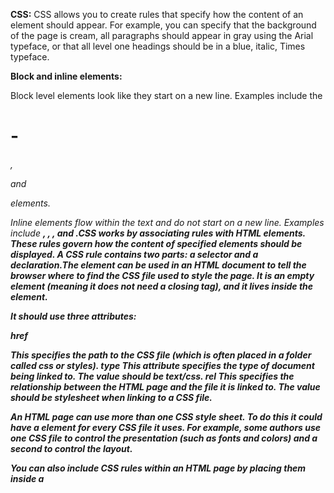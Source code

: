 **CSS:** CSS allows you to create rules that specify how the content of an element should appear. For example, you can specify that the background of the page is cream, all paragraphs should appear in gray using the Arial typeface, or that all level one headings should be in a blue, italic, Times typeface.

**Block and inline elements:** 

Block level elements look like they start on a new line. Examples include the <h1>- <h6>, <p> and <div> elements.

Inline elements flow within the text and do not start on a new
line. Examples include <b>, <i>, <img>, <em> and <span>.CSS works by associating rules with HTML elements. These rules govern
how the content of specified elements should be displayed. A CSS rule
contains two parts: a selector and a declaration.The <link> element can be used in an HTML document to tell the
browser where to find the CSS file used to style the page. It is an
empty element (meaning it does not need a closing tag), and it
lives inside the <head> element.

It should use three attributes:

*href*

This specifies the path to the
CSS file (which is often placed in
a folder called css or styles).
*type*
This attribute specifies the type
of document being linked to. The
value should be text/css.
*rel*
This specifies the relationship
between the HTML page and
the file it is linked to. The value
should be stylesheet when
linking to a CSS file.

An HTML page can use more
than one CSS style sheet. To
do this it could have a <link>
element for every CSS file it
uses. For example, some authors
use one CSS file to control the
presentation (such as fonts and
colors) and a second to control
the layout.

You can also include CSS rules
within an HTML page by placing
them inside a <style> element,
which usually sits inside the
<head> element of the page.
The <style> element should use
the type attribute to indicate
that the styles are specified in
CSS. The value should be text/
css

**color**
The color property allows you to specify the color of text inside
an element. You can specify any color in CSS in one of three ways:

1. rgb values These express colors in terms of how much red, green and
blue are used to make it up. For example: rgb(100,100,90)
2. hex codes These are six-digit codes that represent the amount of red, green and blue in a color, preceded by a pound or hash #
sign. For example: #ee3e80
3. color names There are 147 predefined color names that are recognized
by browsers. For example: DarkCyan

